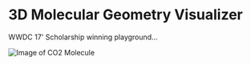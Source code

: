 # 3D Molecular Geometry Visualizer
 WWDC 17' Scholarship winning playground...

![Image of CO2 Molecule](https://i.imgur.com/Uh8pGdG.png)

